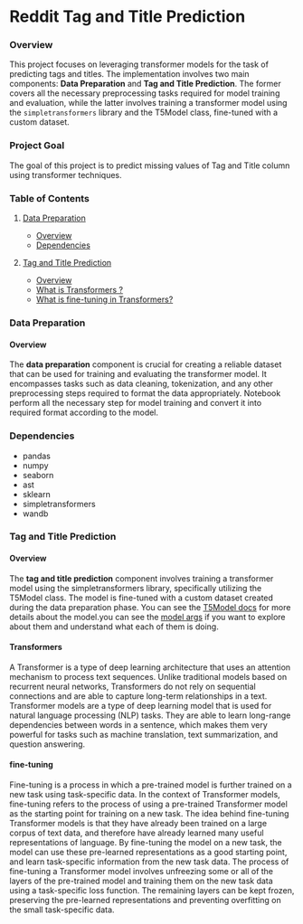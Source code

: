 # Reddit Tag and Title Prediction

### Overview

This project focuses on leveraging transformer models for the task of predicting tags and titles. The implementation involves two main components: **Data Preparation** and **Tag and Title Prediction**. The former covers all the necessary preprocessing tasks required for model training and evaluation, while the latter involves training a transformer model using the `simpletransformers` library and the T5Model class, fine-tuned with a custom dataset.

### Project Goal

The goal of this project is to predict missing values of Tag and Title column using transformer techniques.

### Table of Contents

1. [Data Preparation](#data-preparation)
   - [Overview](#overview)
   - [Dependencies](#dependencies)

2. [Tag and Title Prediction](#tag-and-title-prediction)
   - [Overview](#overview)
   - [What is Transformers ?](#Transformers)
   - [What is fine-tuning in Transformers?](#sfine-tuning)

### Data Preparation

#### Overview

The **data preparation** component is crucial for creating a reliable dataset that can be used for training and evaluating the transformer model. It encompasses tasks such as data cleaning, tokenization, and any other preprocessing steps required to format the data appropriately.
Notebook perform all the necessary step for model training and convert it into required format according to the model.

### Dependencies
- pandas
- numpy
- seaborn
- ast
- sklearn
- simpletransformers
- wandb

### Tag and Title Prediction

#### Overview
The **tag and title prediction** component involves training a transformer model using the simpletransformers library, specifically utilizing the T5Model class. The model is fine-tuned with a custom dataset created during the data preparation phase.
You can see the [T5Model docs](https://simpletransformers.ai/docs/t5-model/) for more details about the model.you can see the [model args](https://simpletransformers.ai/docs/usage/#configuring-a-simple-transformers-model) if you want to explore about them and understand what each of them is doing.

#### Transformers
A Transformer is a type of deep learning architecture that uses an attention mechanism to process text sequences. Unlike traditional models based on recurrent neural networks, Transformers do not rely on sequential connections and are able to capture long-term relationships in a text.
Transformer models are a type of deep learning model that is used for natural language processing (NLP) tasks. They are able to learn long-range dependencies between words in a sentence, which makes them very powerful for tasks such as machine translation, text summarization, and question answering.

#### fine-tuning
Fine-tuning is a process in which a pre-trained model is further trained on a new task using task-specific data. In the context of Transformer models, fine-tuning refers to the process of using a pre-trained Transformer model as the starting point for training on a new task.
The idea behind fine-tuning Transformer models is that they have already been trained on a large corpus of text data, and therefore have already learned many useful representations of language. By fine-tuning the model on a new task, the model can use these pre-learned representations as a good starting point, and learn task-specific information from the new task data.
The process of fine-tuning a Transformer model involves unfreezing some or all of the layers of the pre-trained model and training them on the new task data using a task-specific loss function. The remaining layers can be kept frozen, preserving the pre-learned representations and preventing overfitting on the small task-specific data.

  
